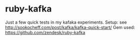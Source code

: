 # ruby-kafka

Just a few quick tests in my kafaka experiments.
Setup: see http://sookocheff.com/post/kafka/kafka-quick-start/
Gem used: https://github.com/zendesk/ruby-kafka
